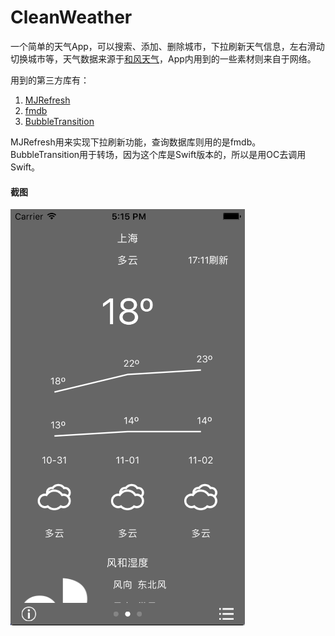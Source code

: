 # CleanWeather

一个简单的天气App，可以搜索、添加、删除城市，下拉刷新天气信息，左右滑动切换城市等，天气数据来源于[和风天气](https://www.heweather.com)，App内用到的一些素材则来自于网络。

用到的第三方库有：  
1. [MJRefresh](https://github.com/CoderMJLee/MJRefresh)  
2. [fmdb](https://github.com/ccgus/fmdb)  
3. [BubbleTransition](https://github.com/andreamazz/BubbleTransition)  

MJRefresh用来实现下拉刷新功能，查询数据库则用的是fmdb。BubbleTransition用于转场，因为这个库是Swift版本的，所以是用OC去调用Swift。

#### 截图
![ScreenShot](https://github.com/roygt/CleanWeather/raw/master/ScreenShot.png)